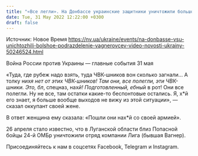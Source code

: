 ```yaml
---
title: "«Все легли». На Донбассе украинские защитники уничтожили большое подразделение «вагнеровцев» — перехват СБУ"
date: Tue, 31 May 2022 12:22:00 +0300
draft: false
---
```

Источник: Новое Время https://nv.ua/ukraine/events/na-donbasse-vsu-unichtozhili-bolshoe-podrazdelenie-vagnerovcev-video-novosti-ukrainy-50246524.html


Война России против Украины — главные события 31 мая

 «Туда, где рубеж надо взять, туда ЧВК-шников вон сколько загнали… А толку них*я нет от этих ЧВК-шников! Там они, все полегли, эти ЧВК-шники. Это, бл*, спецназ, нах*й! Подготовленный, еб*ный в рот! Они все полегли. Ну не все, там остатки какие-то беcпонтовые остались. Я, х*й его знает, я больше вообще выходов не вижу из этой ситуации», — сказал оккупант своей жене.

В ответ женщина ему сказала: «Пошли они нах*й со своей армией».

26 апреля стало известно, что в Луганской области близ Попасной бойцы 24-й ОМБр уничтожили отряд компании Лига (бывшая Вагнер).

Присоединяйтесь к нам в соцсетях Facebook, Telegram и Instagram.
